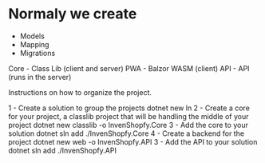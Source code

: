 
# Normaly we create 
- Models
- Mapping
- Migrations

Core - Class Lib (client and server)
PWA - Balzor WASM (client)
API - API (runs in the server)

Instructions on how to organize the project. 

1 - Create a solution to group the projects
    dotnet new ln
2 - Create a core for your project, a classlib project that will be handling the middle of your project
    dotnet new classlib -o InvenShopfy.Core
3 - Add the core to your solution
    dotnet sln add ./InvenShopfy.Core
4 - Create a backend for the project
    dotnet new web -o InvenShopfy.API
3 - Add the API to your solution
    dotnet sln add ./InvenShopfy.API

